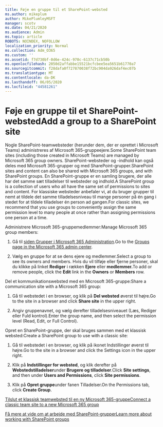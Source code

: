 ```yaml
---
title: Føje en gruppe til et SharePoint-websted
ms.author: mikeplum
author: MikePlumleyMSFT
manager: scotv
ms.date: 04/21/2020
ms.audience: Admin
ms.topic: article
ROBOTS: NOINDEX, NOFOLLOW
localization_priority: Normal
ms.collection: Adm_O365
ms.custom: ''
ms.assetid: f7d730bf-0d6e-424c-970c-6137c71cb50b
ms.openlocfilehash: 2050d2affabbe15521bcfcbee5ea5651b61770a7
ms.sourcegitcommit: f28dafa0f727870038f72bc904da926daf4ec07b
ms.translationtype: MT
ms.contentlocale: da-DK
ms.lasthandoff: 06/05/2020
ms.locfileid: "44581261"
---
```

# <a name="add-a-group-to-a-sharepoint-site"></a><span data-ttu-id="e53a5-102">Føje en gruppe til et SharePoint-websted</span><span class="sxs-lookup"><span data-stu-id="e53a5-102">Add a group to a SharePoint site</span></span>

<span data-ttu-id="e53a5-103">Nogle SharePoint-teamwebsteder (herunder dem, der er oprettet i Microsoft Teams) administreres af Microsoft 365-gruppeejere.</span><span class="sxs-lookup"><span data-stu-id="e53a5-103">Some SharePoint team sites (including those created in Microsoft Teams) are managed by Microsoft 365 group owners.</span></span> <span data-ttu-id="e53a5-104">SharePoint-websteder og -indhold kan også deles med Microsoft 365-grupper og med SharePoint-grupper.</span><span class="sxs-lookup"><span data-stu-id="e53a5-104">SharePoint sites and content can also be shared with Microsoft 365 groups, and with SharePoint groups.</span></span> <span data-ttu-id="e53a5-105">En SharePoint-gruppe er en samling brugere, der alle har det samme sæt tilladelser til websteder og indhold.</span><span class="sxs-lookup"><span data-stu-id="e53a5-105">A SharePoint group is a collection of users who all have the same set of permissions to sites and content.</span></span> <span data-ttu-id="e53a5-106">For klassiske websteder anbefaler vi, at du bruger grupper til nemt at tildele det samme tilladelsesniveau til mange personer på én gang i stedet for at tildele tilladelser én person ad gangen.</span><span class="sxs-lookup"><span data-stu-id="e53a5-106">For classic sites, we recommend that you use groups to conveniently assign the same permission level to many people at once rather than assigning permissions one person at a time.</span></span>
  
<span data-ttu-id="e53a5-107">Administrere Microsoft 365-gruppemedlemmer:</span><span class="sxs-lookup"><span data-stu-id="e53a5-107">Manage Microsoft 365 group members:</span></span>
  
1. <span data-ttu-id="e53a5-108">Gå til [siden Grupper i Microsoft 365 Administration](https://portal.office.com/adminportal/home#/groups).</span><span class="sxs-lookup"><span data-stu-id="e53a5-108">Go to the [Groups page in the Microsoft 365 admin center](https://portal.office.com/adminportal/home#/groups).</span></span>
    
2. <span data-ttu-id="e53a5-109">Vælg en gruppe for at se dens ejere og medlemmer.</span><span class="sxs-lookup"><span data-stu-id="e53a5-109">Select a group to see its owners and members.</span></span> <span data-ttu-id="e53a5-110">Hvis du vil tilføje eller fjerne personer, skal du klikke på linket **Rediger** i rækken **Ejere** eller **medlemmer.**</span><span class="sxs-lookup"><span data-stu-id="e53a5-110">To add or remove people, click the **Edit** link in the **Owners** or **Members** row.</span></span> 
    
<span data-ttu-id="e53a5-111">Del et kommunikationswebsted med en Microsoft 365-gruppe:</span><span class="sxs-lookup"><span data-stu-id="e53a5-111">Share a communication site with a Microsoft 365 group:</span></span>
  
1. <span data-ttu-id="e53a5-112">Gå til webstedet i en browser, og klik på **Del websted** øverst til højre.</span><span class="sxs-lookup"><span data-stu-id="e53a5-112">Go to the site in a browser and click **Share site** in the upper right.</span></span> 
    
2. <span data-ttu-id="e53a5-113">Angiv gruppenavnet, og vælg derefter tilladelsesniveauet (Læs, Rediger eller Fuld kontrol).</span><span class="sxs-lookup"><span data-stu-id="e53a5-113">Enter the group name, and then select the permission level (Read, Edit, or Full Control).</span></span>
    
<span data-ttu-id="e53a5-114">Opret en SharePoint-gruppe, der skal bruges sammen med et klassisk websted:</span><span class="sxs-lookup"><span data-stu-id="e53a5-114">Create a SharePoint group to use with a classic site:</span></span>
  
1. <span data-ttu-id="e53a5-115">Gå til webstedet i en browser, og klik på ikonet Indstillinger øverst til højre.</span><span class="sxs-lookup"><span data-stu-id="e53a5-115">Go to the site in a browser and click the Settings icon in the upper right.</span></span>
    
2. <span data-ttu-id="e53a5-116">Klik på **Indstillinger for websted**, og klik derefter på **Webstedstilladelser**under **Brugere og tilladelser**.</span><span class="sxs-lookup"><span data-stu-id="e53a5-116">Click **Site settings**, and then under **Users and Permissions**, click **Site permissions**.</span></span>
    
3. <span data-ttu-id="e53a5-117">Klik på **Opret gruppe**under fanen Tilladelser.</span><span class="sxs-lookup"><span data-stu-id="e53a5-117">On the Permissions tab, click **Create Group**.</span></span>
    
[<span data-ttu-id="e53a5-118">Tilslut et klassisk teamwebsted til en ny Microsoft 365-gruppe</span><span class="sxs-lookup"><span data-stu-id="e53a5-118">Connect a classic team site to a new Microsoft 365 group</span></span>](https://go.microsoft.com/fwlink/?linkid=2008654)
  
[<span data-ttu-id="e53a5-119">Få mere at vide om at arbejde med SharePoint-grupper</span><span class="sxs-lookup"><span data-stu-id="e53a5-119">Learn more about working with SharePoint groups</span></span>](https://go.microsoft.com/fwlink/?linkid=874658)
  

